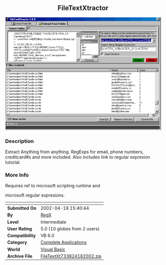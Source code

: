 ﻿<div align="center">

## FileTextXtractor

<img src="PIC2002418630467657.gif">
</div>

### Description

Extract Anything from anything. RegExps for email, phone numbers, creditcard#s and more included. Also includes link to regular expresion tutorial.
 
### More Info
 
Requires ref to microsoft scripting runtime and

microsoft regular expresions.


<span>             |<span>
---                |---
**Submitted On**   |2002-04-18 15:40:44
**By**             |[RegX](https://github.com/Planet-Source-Code/PSCIndex/blob/master/ByAuthor/regx.md)
**Level**          |Intermediate
**User Rating**    |5.0 (10 globes from 2 users)
**Compatibility**  |VB 6\.0
**Category**       |[Complete Applications](https://github.com/Planet-Source-Code/PSCIndex/blob/master/ByCategory/complete-applications__1-27.md)
**World**          |[Visual Basic](https://github.com/Planet-Source-Code/PSCIndex/blob/master/ByWorld/visual-basic.md)
**Archive File**   |[FileTextXt733824182002\.zip](https://github.com/Planet-Source-Code/regx-filetextxtractor__1-33902/archive/master.zip)








